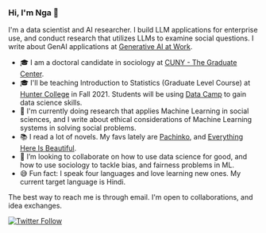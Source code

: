 ### Hi, I'm Nga 👋


I'm a data scientist and AI researcher. I build LLM applications for enterprise use, and conduct research that utilizes LLMs to examine social questions. I write about GenAI applications at [Generative AI at Work](https://genaiatwork.substack.com/). 

- 🎓 I am a doctoral candidate in sociology at [CUNY - The Graduate Center](http://gc.cuny.edu/).
- 🎓 I'll be teaching Introduction to Statistics (Graduate Level Course) at [Hunter College](https://hunter.cuny.edu/) in Fall 2021. Students will be using [Data Camp](http://datacamp.com/) to gain data science skills. 
- 🔭 I'm currently doing research that applies Machine Learning in social sciences, and I write about ethical considerations of Machine Learning systems in solving social problems. 
- :books: I read a lot of novels. My favs lately are [Pachinko](https://www.minjinlee.com/book/pachinko/), and [Everything Here Is Beautiful](https://www.penguinrandomhouse.com/books/548173/everything-here-is-beautiful-by-mira-t-lee/). 
- 👯 I’m looking to collaborate on how to use data science for good, and how to use sociology to tackle bias, and fairness problems in ML.  
- 😅 Fun fact: I speak four languages and love learning new ones. My current target language is Hindi. 


The best way to reach me is through email. I'm open to collaborations, and idea exchanges. 

[![Twitter Follow](https://img.shields.io/twitter/follow/NgaThanNYC?label=Follow&style=social)](https://twitter.com/NgaThanNYC)
